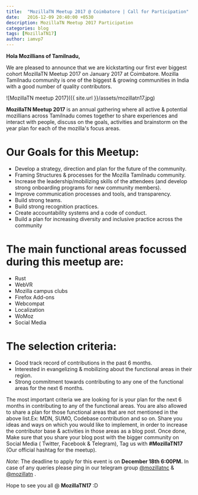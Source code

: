 ```yaml
---
title:  "MozillaTN Meetup 2017 @ Coimbatore | Call for Participation"
date:   2016-12-09 20:40:00 +0530
description: MozillaTN Meetup 2017 Participation
categories: blog
tags: [MozillaTN17]
author: iamvp7
---
```


**Hola Mozillians of Tamilnadu,**


We are pleased to announce that we are kickstarting our first ever biggest cohort MozillaTN Meetup 2017 on January 2017 at Coimbatore.
Mozilla Tamilnadu community is one of the biggest & growing communities in India with a good number of quality contributors.


![MozillaTN meetup 2017]({{ site.url }}/assets/mozillatn17.jpg)

**MozillaTN Meetup 2017** is an annual gathering where all active & potential mozillians across Tamilnadu comes together to share experiences and interact with people, discuss on the goals, activities and brainstorm on the year plan for each of the mozilla's focus areas.


Our Goals for this Meetup:
==========================


- Develop a strategy, direction and plan for the future of the community.
- Framing Structures & processes for the Mozilla Tamilnadu community.
- Increase the leadership/mobilizing skills of the attendees (and develop strong onboarding programs for new community members).
- Improve communication processes and tools, and transparency.
- Build strong teams.
- Build strong recognition practices.
- Create accountability systems and a code of conduct.
- Build a plan for increasing diversity and inclusive practice across the community

The main functional areas focussed during this meetup are:
=========================================================

- Rust 
- WebVR
- Mozilla campus clubs 
- Firefox Add-ons 
- Webcompat 
- Localization 
- WoMoz
- Social Media

The selection criteria:
======================

- Good track record of contributions in the past 6 months.
- Interested in evangelizing & mobilizing about the functional areas in their region.
- Strong commitment towards contributing to any one of the functional areas for the next 6 months. 

The most important criteria we are looking for is your plan for the next 6 months in contributing to any of the  functional areas. You are also allowed to share a plan for those functional areas that are not mentioned in the above list.Ex: MDN, SUMO, Codebase contribution and so on. Share you ideas and ways on which you would like to implement, in order to increase the contributor base & activities in those areas as a blog post. Once done, Make sure that you share your blog post with the bigger community on Social Media ( Twitter, Facebook & Telegram), Tag us with **#MozillaTN17**  (Our official hashtag for the meetup). 

*Note*: The deadline to apply for this event is on **December 18th 6:00PM.**
In case of any queries please ping in our telegram group [@mozillatnc](https://web.telegram.org/#/im?p=@mozillatnc) & [@mozillatn](https://web.telegram.org/#/im?p=@mozillatn) .


Hope to see you all @ **MozillaTN17** :D 
